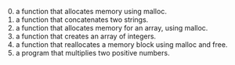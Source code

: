 0. a function that allocates memory using malloc.
1. a function that concatenates two strings.
2. a function that allocates memory for an array, using malloc.
3. a function that creates an array of integers.
100. a function that reallocates a memory block using malloc and free.
101. a program that multiplies two positive numbers.
